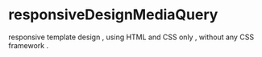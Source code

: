 # responsiveDesignMediaQuery
responsive template design , using HTML and CSS only , without any CSS framework .
